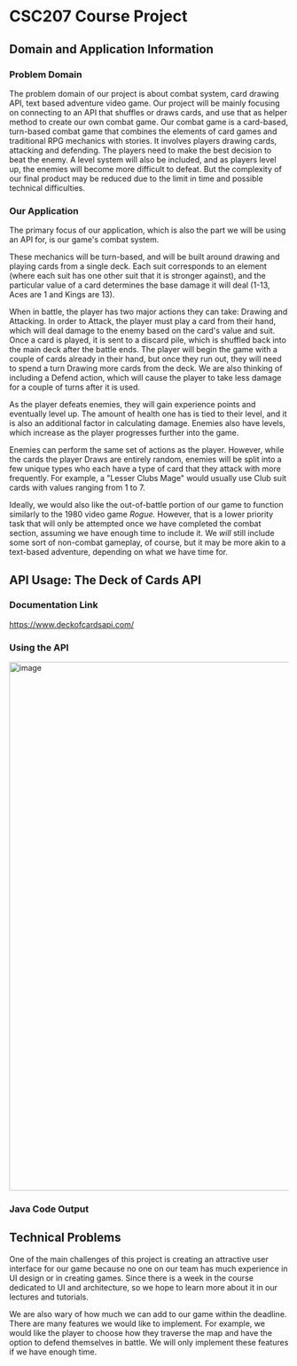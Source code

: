 # CSC207 Course Project

## Domain and Application Information

### Problem Domain

The problem domain of our project is about combat system, card drawing API, text based adventure video game. Our project will be mainly focusing on connecting to an API that shuffles or draws cards, and use that as helper method to create our own combat  game. 
Our combat game is a card-based, turn-based combat game that combines the elements of card games and traditional RPG mechanics with stories. It involves players drawing cards, attacking and defending. The players need to make the best decision to beat the enemy. A level system will also be included, and as players level up, the enemies will become more difficult to defeat. But the complexity of our final product may be reduced due to the limit in time and possible technical difficulties.

### Our Application

The primary focus of our application, which is also the part we will be using an API for,
is our game's combat system.

These mechanics will be turn-based, and will be built around drawing and playing cards from
a single deck. Each suit corresponds to an element (where each suit has one other suit that
it is stronger against), and the particular value of a card determines the base damage it
will deal (1-13, Aces are 1 and Kings are 13).

When in battle, the player has two major actions they can take: Drawing and Attacking. In
order to Attack, the player must play a card from their hand, which will deal damage to the
enemy based on the card's value and suit. Once a card is played, it is sent to a discard
pile, which is shuffled back into the main deck after the battle ends. The player will begin
the game with a couple of cards already in their hand, but once they run out, they will need
to spend a turn Drawing more cards from the deck. We are also thinking of including a Defend
action, which will cause the player to take less damage for a couple of turns after it is
used.

As the player defeats enemies, they will gain experience points and eventually level up.
The amount of health one has is tied to their level, and it is also an additional factor
in calculating damage. Enemies also have levels, which increase as the player progresses
further into the game.

Enemies can perform the same set of actions as the player. However, while the cards the
player Draws are entirely random, enemies will be split into a few unique types who each
have a type of card that they attack with more frequently. For example, a "Lesser Clubs Mage"
would usually use Club suit cards with values ranging from 1 to 7.

Ideally, we would also like the out-of-battle portion of our game to function similarly
to the 1980 video game *Rogue.* However, that is a lower priority task that will only be
attempted once we have completed the combat section, assuming we have enough time to include
it. We *will* still include some sort of non-combat gameplay, of course, but it may be more
akin to a text-based adventure, depending on what we have time for.

## API Usage: The Deck of Cards API

### Documentation Link
https://www.deckofcardsapi.com/
### Using the API
<img width="953" alt="image" src="https://github.com/MaddieandAngel/CSC207-Course-Project/assets/113216817/35a09c84-febc-4aea-95f8-8e21b0917e6f">

### Java Code Output

## Technical Problems

One of the main challenges of this project is creating an attractive user interface for 
our game because no one on our team has much experience in UI design or in creating games. Since there 
is a week in the course dedicated to UI and architecture, so we hope to learn more about 
it in our lectures and tutorials.

We are also wary of how much we can add to our game within the deadline. There are many features we would like to implement.
For example, we would like the player to choose how they traverse the map and have the option to defend themselves in battle. We
will only implement these features if we have enough time.
